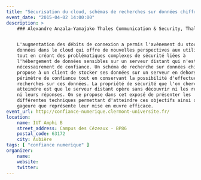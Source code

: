 ```yaml
---
title: "Sécurisation du cloud, schémas de recherches sur données chiffrées avancés"
event_date: "2015-04-02 14:00:00"
description: >
    ### Alexandre Anzala-Yamajako Thales Communication & Security, Thales Paris, France


    L'augmentation des débits de connexion a permis l'avènement du stockage de
    données dans le cloud qui offre de nouvelles perspectives aux utilisateurs
    tout en créant des problématiques complexes de sécurité liées à
    l'hébergement de données sensibles sur un serveur distant qui n'est pas
    nécessairement de confiance. Un schéma de recherche sur données chiffrées
    propose à un client de stocker ses données sur un serveur en dehors de son
    périmètre de confiance tout en conservant la possibilité d'effectuer des
    recherches sur ces données. La propriété de sécurité que l'on cherche à
    atteindre est que le serveur distant opère sans découvrir ni les requêtes
    ni leurs réponses. On se propose dans cet exposé de présenter les
    différentes techniques permettant d'atteindre ces objectifs ainsi que la
    gageure que représente leur mise en œuvre efficace.
event_url: http://confiance-numerique.clermont-universite.fr/
location:
    name: IUT Amphi B
    street_address: Campus des Cézeaux - BP86
    postal_code: 63172
    city: Aubière
tags: [ "confiance numerique" ]
organizer:
    name:
    website:
    twitter:
---
```

